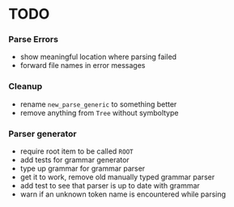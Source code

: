 # TODO

### Parse Errors
- show meaningful location where parsing failed
- forward file names in error messages

### Cleanup
- rename `new_parse_generic` to something better
- remove anything from `Tree` without symboltype

### Parser generator
- require root item to be called `ROOT`
- add tests for grammar generator
- type up grammar for grammar parser
- get it to work, remove old manually typed grammar parser
- add test to see that parser is up to date with grammar
- warn if an unknown token name is encountered while parsing

